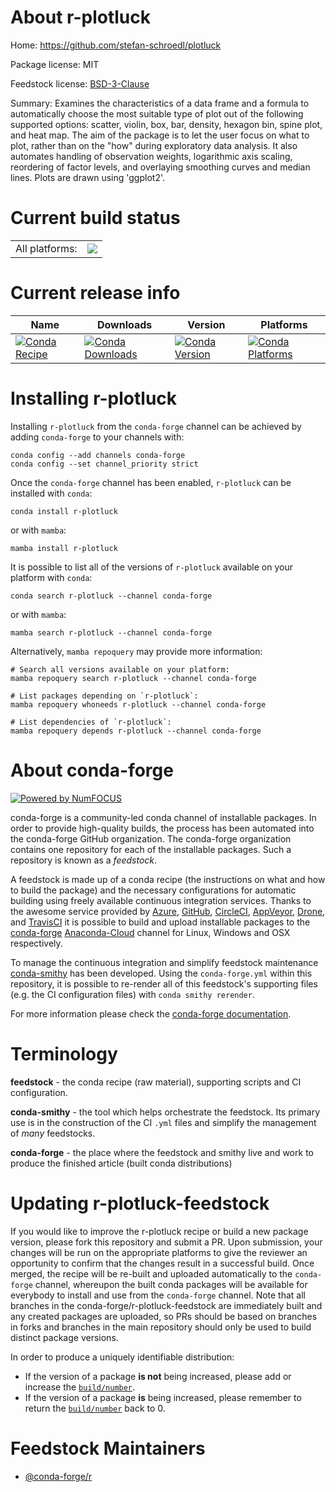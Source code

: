About r-plotluck
================

Home: https://github.com/stefan-schroedl/plotluck

Package license: MIT

Feedstock license: [BSD-3-Clause](https://github.com/conda-forge/r-plotluck-feedstock/blob/main/LICENSE.txt)

Summary: Examines the characteristics of a data frame and a formula to automatically choose the most suitable type of plot out of the following supported options: scatter, violin, box, bar, density, hexagon bin, spine plot, and heat map. The aim of the package is to let the user focus on what to plot, rather than on the "how" during exploratory data analysis. It also automates handling of observation weights, logarithmic axis scaling, reordering of factor levels, and overlaying smoothing curves and median lines. Plots are drawn using 'ggplot2'.

Current build status
====================


<table><tr><td>All platforms:</td>
    <td>
      <a href="https://dev.azure.com/conda-forge/feedstock-builds/_build/latest?definitionId=7159&branchName=main">
        <img src="https://dev.azure.com/conda-forge/feedstock-builds/_apis/build/status/r-plotluck-feedstock?branchName=main">
      </a>
    </td>
  </tr>
</table>

Current release info
====================

| Name | Downloads | Version | Platforms |
| --- | --- | --- | --- |
| [![Conda Recipe](https://img.shields.io/badge/recipe-r--plotluck-green.svg)](https://anaconda.org/conda-forge/r-plotluck) | [![Conda Downloads](https://img.shields.io/conda/dn/conda-forge/r-plotluck.svg)](https://anaconda.org/conda-forge/r-plotluck) | [![Conda Version](https://img.shields.io/conda/vn/conda-forge/r-plotluck.svg)](https://anaconda.org/conda-forge/r-plotluck) | [![Conda Platforms](https://img.shields.io/conda/pn/conda-forge/r-plotluck.svg)](https://anaconda.org/conda-forge/r-plotluck) |

Installing r-plotluck
=====================

Installing `r-plotluck` from the `conda-forge` channel can be achieved by adding `conda-forge` to your channels with:

```
conda config --add channels conda-forge
conda config --set channel_priority strict
```

Once the `conda-forge` channel has been enabled, `r-plotluck` can be installed with `conda`:

```
conda install r-plotluck
```

or with `mamba`:

```
mamba install r-plotluck
```

It is possible to list all of the versions of `r-plotluck` available on your platform with `conda`:

```
conda search r-plotluck --channel conda-forge
```

or with `mamba`:

```
mamba search r-plotluck --channel conda-forge
```

Alternatively, `mamba repoquery` may provide more information:

```
# Search all versions available on your platform:
mamba repoquery search r-plotluck --channel conda-forge

# List packages depending on `r-plotluck`:
mamba repoquery whoneeds r-plotluck --channel conda-forge

# List dependencies of `r-plotluck`:
mamba repoquery depends r-plotluck --channel conda-forge
```


About conda-forge
=================

[![Powered by
NumFOCUS](https://img.shields.io/badge/powered%20by-NumFOCUS-orange.svg?style=flat&colorA=E1523D&colorB=007D8A)](https://numfocus.org)

conda-forge is a community-led conda channel of installable packages.
In order to provide high-quality builds, the process has been automated into the
conda-forge GitHub organization. The conda-forge organization contains one repository
for each of the installable packages. Such a repository is known as a *feedstock*.

A feedstock is made up of a conda recipe (the instructions on what and how to build
the package) and the necessary configurations for automatic building using freely
available continuous integration services. Thanks to the awesome service provided by
[Azure](https://azure.microsoft.com/en-us/services/devops/), [GitHub](https://github.com/),
[CircleCI](https://circleci.com/), [AppVeyor](https://www.appveyor.com/),
[Drone](https://cloud.drone.io/welcome), and [TravisCI](https://travis-ci.com/)
it is possible to build and upload installable packages to the
[conda-forge](https://anaconda.org/conda-forge) [Anaconda-Cloud](https://anaconda.org/)
channel for Linux, Windows and OSX respectively.

To manage the continuous integration and simplify feedstock maintenance
[conda-smithy](https://github.com/conda-forge/conda-smithy) has been developed.
Using the ``conda-forge.yml`` within this repository, it is possible to re-render all of
this feedstock's supporting files (e.g. the CI configuration files) with ``conda smithy rerender``.

For more information please check the [conda-forge documentation](https://conda-forge.org/docs/).

Terminology
===========

**feedstock** - the conda recipe (raw material), supporting scripts and CI configuration.

**conda-smithy** - the tool which helps orchestrate the feedstock.
                   Its primary use is in the construction of the CI ``.yml`` files
                   and simplify the management of *many* feedstocks.

**conda-forge** - the place where the feedstock and smithy live and work to
                  produce the finished article (built conda distributions)


Updating r-plotluck-feedstock
=============================

If you would like to improve the r-plotluck recipe or build a new
package version, please fork this repository and submit a PR. Upon submission,
your changes will be run on the appropriate platforms to give the reviewer an
opportunity to confirm that the changes result in a successful build. Once
merged, the recipe will be re-built and uploaded automatically to the
`conda-forge` channel, whereupon the built conda packages will be available for
everybody to install and use from the `conda-forge` channel.
Note that all branches in the conda-forge/r-plotluck-feedstock are
immediately built and any created packages are uploaded, so PRs should be based
on branches in forks and branches in the main repository should only be used to
build distinct package versions.

In order to produce a uniquely identifiable distribution:
 * If the version of a package **is not** being increased, please add or increase
   the [``build/number``](https://docs.conda.io/projects/conda-build/en/latest/resources/define-metadata.html#build-number-and-string).
 * If the version of a package **is** being increased, please remember to return
   the [``build/number``](https://docs.conda.io/projects/conda-build/en/latest/resources/define-metadata.html#build-number-and-string)
   back to 0.

Feedstock Maintainers
=====================

* [@conda-forge/r](https://github.com/conda-forge/r/)

